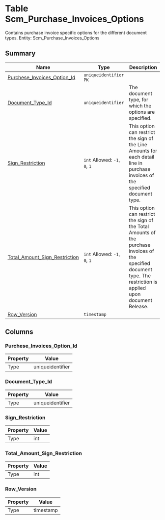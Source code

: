 # Table Scm_Purchase_Invoices_Options

Contains purchase invoice specific options for the different document types. Entity: Scm_Purchase_Invoices_Options

## Summary

| Name | Type | Description |
| - | - | --- |
|[Purchese_Invoices_Option_Id](#purchese_invoices_option_id)|`uniqueidentifier` `PK`||
|[Document_Type_Id](#document_type_id)|`uniqueidentifier` |The document type, for which the options are specified.|
|[Sign_Restriction](#sign_restriction)|`int` Allowed: `-1`, `0`, `1`|This option can restrict the sign of the Line Amounts for each detail line in purchase invoices of the specified document type.|
|[Total_Amount_Sign_Restriction](#total_amount_sign_restriction)|`int` Allowed: `-1`, `0`, `1`|This option can restrict the sign of the Total Amounts of the purchase invoices of the specified document type. The restriction is applied upon document Release.|
|[Row_Version](#row_version)|`timestamp` ||

## Columns

### Purchese_Invoices_Option_Id

| Property | Value |
| - | - |
|Type|uniqueidentifier|

### Document_Type_Id

| Property | Value |
| - | - |
|Type|uniqueidentifier|

### Sign_Restriction

| Property | Value |
| - | - |
|Type|int|

### Total_Amount_Sign_Restriction

| Property | Value |
| - | - |
|Type|int|

### Row_Version

| Property | Value |
| - | - |
|Type|timestamp|


